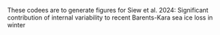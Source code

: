 These codees are to generate figures for Siew et al. 2024: 
Significant contribution of internal variability to recent Barents-Kara sea ice loss in winter
